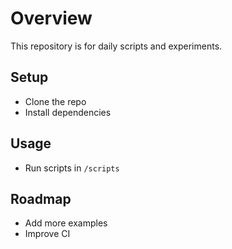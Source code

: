 # Overview

This repository is for daily scripts and experiments.

## Setup
- Clone the repo
- Install dependencies

## Usage
- Run scripts in `/scripts`

## Roadmap
- Add more examples
- Improve CI

